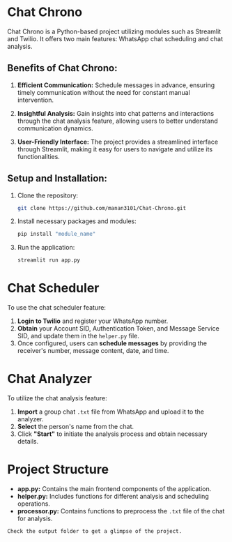 # Chat Chrono

Chat Chrono is a Python-based project utilizing modules such as Streamlit and Twilio. It offers two main features: WhatsApp chat scheduling and chat analysis.

## Benefits of Chat Chrono:

1. **Efficient Communication:** Schedule messages in advance, ensuring timely communication without the need for constant manual intervention.

2. **Insightful Analysis:** Gain insights into chat patterns and interactions through the chat analysis feature, allowing users to better understand communication dynamics.

3. **User-Friendly Interface:** The project provides a streamlined interface through Streamlit, making it easy for users to navigate and utilize its functionalities.

## Setup and Installation:

1. Clone the repository:
   ```bash
   git clone https://github.com/manan3101/Chat-Chrono.git
2. Install necessary packages and modules:
   ```bash
   pip install "module_name"
4. Run the application:
   ```bash
   streamlit run app.py

# Chat Scheduler

To use the chat scheduler feature:

1. **Login to Twilio** and register your WhatsApp number.
2. **Obtain** your Account SID, Authentication Token, and Message Service SID, and update them in the `helper.py` file.
3. Once configured, users can **schedule messages** by providing the receiver's number, message content, date, and time.

# Chat Analyzer

To utilize the chat analysis feature:

1. **Import** a group chat `.txt` file from WhatsApp and upload it to the analyzer.
2. **Select** the person's name from the chat.
3. Click **"Start"** to initiate the analysis process and obtain necessary details.

# Project Structure

- **app.py:** Contains the main frontend components of the application.
- **helper.py:** Includes functions for different analysis and scheduling operations.
- **processor.py:** Contains functions to preprocess the `.txt` file of the chat for analysis.

`Check the output folder to get a glimpse of the project.`
